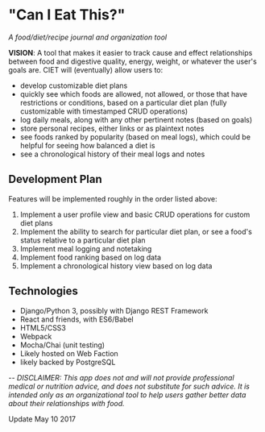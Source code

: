 # "Can I Eat This?"
_A food/diet/recipe journal and organization tool_

**VISION**: A tool that makes it easier to track cause and effect relationships between food and digestive quality, energy, weight, or whatever the user's goals are. CIET will (eventually) allow users to:
- develop customizable diet plans
- quickly see which foods are allowed, not allowed, or those that have restrictions or conditions, based on a particular diet plan (fully customizable with timestamped CRUD operations)
- log daily meals, along with any other pertinent notes (based on goals)
- store personal recipes, either links or as plaintext notes
- see foods ranked by popularity (based on meal logs), which could be helpful for seeing how balanced a diet is
- see a chronological history of their meal logs and notes

## Development Plan

Features will be implemented roughly in the order listed above:

1. Implement a user profile view and basic CRUD operations for custom diet plans
2. Implement the ability to search for particular diet plan, or see a food's status relative to a particular diet plan
3. Implement meal logging and notetaking
4. Implement food ranking based on log data
5. Implement a chronological history view based on log data

## Technologies

- Django/Python 3, possibly with Django REST Framework
- React and friends, with ES6/Babel
- HTML5/CSS3
- Webpack
- Mocha/Chai (unit testing)
- Likely hosted on Web Faction
- likely backed by PostgreSQL

--
_DISCLAIMER: This app does not and will not provide professional medical or nutrition advice, and does not substitute for such advice. It is intended only as an organizational tool to help users gather better data about their relationships with food._

Update May 10 2017
